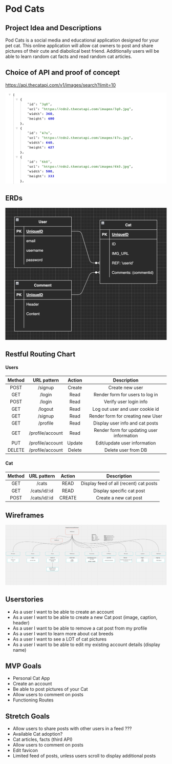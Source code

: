 # Pod Cats

## Project Idea and Descriptions

Pod Cats is a social media and educational application designed for your pet cat. This online application will allow cat owners to post and share pictures of their cute and diabolical best friend. Additionally users will be able to learn random cat facts and read random cat articles.

## Choice of API and proof of concept

https://api.thecatapi.com/v1/images/search?limit=10

![cat api proof](./public/api.thecatapi.png)

## ERDs
![Entity Relational Diagrams](./public/project-3-erd.png)

## Restful Routing Chart

#### Users

| Method | URL pattern | Action | Description |
|:------:|:-----------:|:------:|:-----------:|
| POST   | /signup | Create | Create new user |
| GET    | /login | Read | Render form for users to log in |
| POST   | /login | Read | Verify user login info |
| GET    | /logout | Read | Log out user and user cookie id |
| GET    | /signup | Read | Render form for creating new User |
| GET    | /profile | Read | Display user info and cat posts |
| GET    | /profile/account | Read | Render form for updating user information |
| PUT    | /profile/account | Update | Edit/update user information |
| DELETE | /profile/account | Delete | Delete user from DB |

#### Cat
| Method | URL pattern | Action | Description |
|:------:|:------:|:------:|:-----------:|
| GET    | /cats | READ | Display feed of all (recent) cat posts |
| GET    | /cats/id/:id | READ | Display specific cat post |
| POST    | /cats/id/:id | CREATE | Create a new cat post |



## Wireframes
![Components](./public/wireframe-components.png)


## Userstories
* As a user I want to be able to create an account
* As a user I want to be able to create a new Cat post (image, caption, header)
* As a user I want to be able to remove a cat post from my profile
* As a user I want to learn more about cat breeds
* As a user I want to see a LOT of cat pictures
* As a user I want to be able to edit my existing account details (display name)

## MVP Goals
* Personal Cat App
* Create an account
* Be able to post pictures of your Cat
* Allow users to comment on posts
* Functioning Routes


## Stretch Goals
* Allow users to share posts with other users in a feed ???
* Available Cat adoption?
* Cat articles, facts (third API)
* Allow users to comment on posts
* Edit favicon
* Limited feed of posts, unless users scroll to display additional posts 
